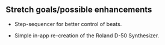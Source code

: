 ## Stretch goals/possible enhancements 

* Step-sequencer for better control of beats.

* Simple in-app re-creation of the Roland D-50 Synthesizer.